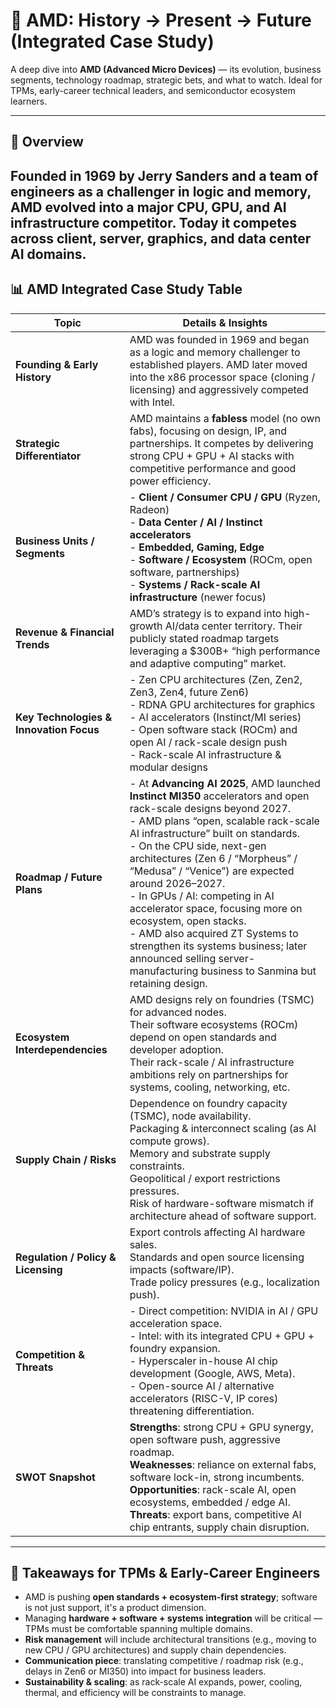# 🔺 AMD: History → Present → Future (Integrated Case Study)

A deep dive into **AMD (Advanced Micro Devices)** — its evolution, business segments, technology roadmap, strategic bets, and what to watch. Ideal for TPMs, early-career technical leaders, and semiconductor ecosystem learners.

---

## 📖 Overview  
Founded in **1969** by Jerry Sanders and a team of engineers as a challenger in logic and memory, AMD evolved into a major CPU, GPU, and AI infrastructure competitor. Today it competes across client, server, graphics, and data center AI domains.
---

## 📊 AMD Integrated Case Study Table

| **Topic** | **Details & Insights** |
|---|-------------------------|
| **Founding & Early History** | AMD was founded in 1969 and began as a logic and memory challenger to established players. AMD later moved into the x86 processor space (cloning / licensing) and aggressively competed with Intel.  |
| **Strategic Differentiator** | AMD maintains a **fabless** model (no own fabs), focusing on design, IP, and partnerships. It competes by delivering strong CPU + GPU + AI stacks with competitive performance and good power efficiency.  |
| **Business Units / Segments** | - **Client / Consumer CPU / GPU** (Ryzen, Radeon) <br> - **Data Center / AI / Instinct accelerators** <br> - **Embedded, Gaming, Edge** <br> - **Software / Ecosystem** (ROCm, open software, partnerships) <br> - **Systems / Rack-scale AI infrastructure** (newer focus) |
| **Revenue & Financial Trends** | AMD’s strategy is to expand into high-growth AI/data center territory. Their publicly stated roadmap targets leveraging a $300B+ “high performance and adaptive computing” market.  |
| **Key Technologies & Innovation Focus** | - Zen CPU architectures (Zen, Zen2, Zen3, Zen4, future Zen6) <br> - RDNA GPU architectures for graphics <br> - AI accelerators (Instinct/MI series) <br> - Open software stack (ROCm) and open AI / rack-scale design push <br> - Rack-scale AI infrastructure & modular designs |
| **Roadmap / Future Plans** | - At **Advancing AI 2025**, AMD launched **Instinct MI350** accelerators and open rack-scale designs beyond 2027. <br> - AMD plans “open, scalable rack-scale AI infrastructure” built on standards. <br> - On the CPU side, next-gen architectures (Zen 6 / “Morpheus” / “Medusa” / “Venice”) are expected around 2026–2027. <br> - In GPUs / AI: competing in AI accelerator space, focusing more on ecosystem, open stacks. <br> - AMD also acquired ZT Systems to strengthen its systems business; later announced selling server-manufacturing business to Sanmina but retaining design. |
| **Ecosystem Interdependencies** | AMD designs rely on foundries (TSMC) for advanced nodes. <br> Their software ecosystems (ROCm) depend on open standards and developer adoption. <br> Their rack-scale / AI infrastructure ambitions rely on partnerships for systems, cooling, networking, etc. |
| **Supply Chain / Risks** | Dependence on foundry capacity (TSMC), node availability. <br> Packaging & interconnect scaling (as AI compute grows). <br> Memory and substrate supply constraints. <br> Geopolitical / export restrictions pressures. <br> Risk of hardware-software mismatch if architecture ahead of software support. |
| **Regulation / Policy & Licensing** | Export controls affecting AI hardware sales. <br> Standards and open source licensing impacts (software/IP). <br> Trade policy pressures (e.g., localization push). |
| **Competition & Threats** | - Direct competition: NVIDIA in AI / GPU acceleration space. <br> - Intel: with its integrated CPU + GPU + foundry expansion. <br> - Hyperscaler in-house AI chip development (Google, AWS, Meta). <br> - Open-source AI / alternative accelerators (RISC-V, IP cores) threatening differentiation. |
| **SWOT Snapshot** | **Strengths**: strong CPU + GPU synergy, open software push, aggressive roadmap. <br> **Weaknesses**: reliance on external fabs, software lock-in, strong incumbents. <br> **Opportunities**: rack-scale AI, open ecosystems, embedded / edge AI. <br> **Threats**: export bans, competitive AI chip entrants, supply chain disruption. |

---

## 🎯 Takeaways for TPMs & Early-Career Engineers

- AMD is pushing **open standards + ecosystem-first strategy**; software is not just support, it's a product dimension.   
- Managing **hardware + software + systems integration** will be critical — TPMs must be comfortable spanning multiple domains.  
- **Risk management** will include architectural transitions (e.g., moving to new CPU / GPU architectures) and supply chain dependencies.  
- **Communication piece**: translating competitive / roadmap risk (e.g., delays in Zen6 or MI350) into impact for business leaders.  
- **Sustainability & scaling**: as rack-scale AI expands, power, cooling, thermal, and efficiency will be constraints to manage.

